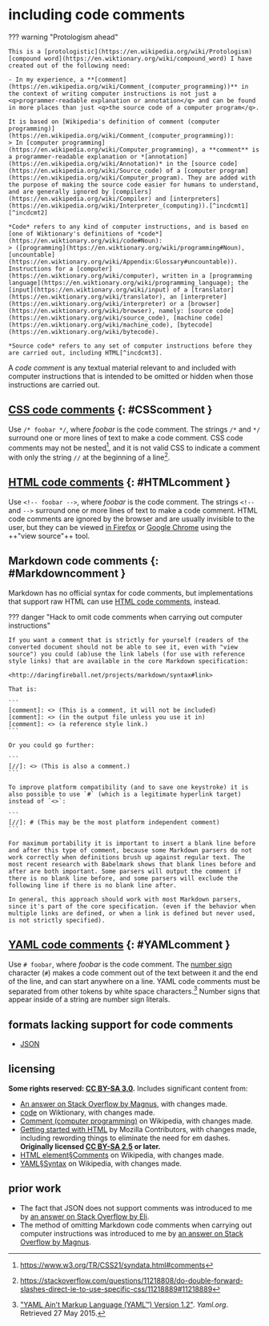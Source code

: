 # including code comments

??? warning "Protologism ahead"
    
    This is a [protologistic](https://en.wikipedia.org/wiki/Protologism) [compound word](https://en.wiktionary.org/wiki/compound_word) I have created out of the following need:
    
    - In my experience, a **[comment](https://en.wikipedia.org/wiki/Comment_(computer_programming))** in the context of writing computer instructions is not just a <q>programmer-readable explanation or annotation</q> and can be found in more places than just <q>the source code of a computer program</q>.
    
    It is based on [Wikipedia's definition of comment (computer programming)](https://en.wikipedia.org/wiki/Comment_(computer_programming)):
    > In [computer programming](https://en.wikipedia.org/wiki/Computer_programming), a **comment** is a programmer-readable explanation or *[annotation](https://en.wikipedia.org/wiki/Annotation)* in the [source code](https://en.wikipedia.org/wiki/Source_code) of a [computer program](https://en.wikipedia.org/wiki/Computer_program). They are added with the purpose of making the source code easier for humans to understand, and are generally ignored by [compilers](https://en.wikipedia.org/wiki/Compiler) and [interpreters](https://en.wikipedia.org/wiki/Interpreter_(computing)).[^incdcmt1] [^incdcmt2]
    
    *Code* refers to any kind of computer instructions, and is based on [one of Wiktionary's definitions of *code*](https://en.wiktionary.org/wiki/code#Noun):
    > ([programming](https://en.wiktionary.org/wiki/programming#Noun), [uncountable](https://en.wiktionary.org/wiki/Appendix:Glossary#uncountable)). Instructions for a [computer](https://en.wiktionary.org/wiki/computer), written in a [programming language](https://en.wiktionary.org/wiki/programming_language); the [input](https://en.wiktionary.org/wiki/input) of a [translator](https://en.wiktionary.org/wiki/translator), an [interpreter](https://en.wiktionary.org/wiki/interpreter) or a [browser](https://en.wiktionary.org/wiki/browser), namely: [source code](https://en.wiktionary.org/wiki/source_code), [machine code](https://en.wiktionary.org/wiki/machine_code), [bytecode](https://en.wiktionary.org/wiki/bytecode).
    
    *Source code* refers to any set of computer instructions before they are carried out, including HTML[^incdcmt3].

A *code comment* is any textual material relevant to and included with computer instructions that is intended to be omitted or hidden when those instructions are carried out.

## [CSS code comments] {: #CSScomment }
Use `/* foobar */`, where *foobar* is the code comment. The strings `/*` and `*/` surround one or more lines of text to make a code comment. CSS code comments may not be nested[^incdcmt4], and it is not valid CSS to indicate a comment with only the string `//` at the beginning of a line[^incdcmt5].

## [HTML code comments] {: #HTMLcomment }
Use `<!-- foobar -->`, where *foobar* is the code comment. The strings `<!--` and `-->` surround one or more lines of text to make a code comment. HTML code comments are ignored by the browser and are usually invisible to the user, but they can be viewed [in Firefox](https://developer.mozilla.org/en-US/docs/Tools/View_source) or [Google Chrome](https://support.google.com/surveys/answer/6172725?hl=en) using the ++"view source"++ tool.

## Markdown code comments {: #Markdowncomment }
Markdown has no official syntax for code comments, but implementations that support raw HTML can use [HTML code comments](#HTMLcomment), instead.

??? danger "Hack to omit code comments when carrying out computer instructions"
    
    If you want a comment that is strictly for yourself (readers of the converted document should not be able to see it, even with "view source") you could (ab)use the link labels (for use with reference style links) that are available in the core Markdown specification:
    
    <http://daringfireball.net/projects/markdown/syntax#link>
    
    That is:
    
    ```
    [comment]: <> (This is a comment, it will not be included)
    [comment]: <> (in the output file unless you use it in)
    [comment]: <> (a reference style link.)
    ```
    
    Or you could go further:
    
    ```
    [//]: <> (This is also a comment.)
    ```
    
    To improve platform compatibility (and to save one keystroke) it is also possible to use `#` (which is a legitimate hyperlink target) instead of `<>`:
    
    ```
    [//]: # (This may be the most platform independent comment)
    ```
    
    For maximum portability it is important to insert a blank line before and after this type of comment, because some Markdown parsers do not work correctly when definitions brush up against regular text. The most recent research with Babelmark shows that blank lines before and after are both important. Some parsers will output the comment if there is no blank line before, and some parsers will exclude the following line if there is no blank line after.
    
    In general, this approach should work with most Markdown parsers, since it's part of the core specification. (even if the behavior when multiple links are defined, or when a link is defined but never used, is not strictly specified).

## [YAML code comments] {: #YAMLcomment }
Use `# foobar`, where *foobar* is the code comment. The [number sign](https://en.wikipedia.org/wiki/Number_sign) character (`#`) makes a code comment out of the text between it and the end of the line, and can start anywhere on a line. YAML code comments must be separated from other tokens by white space characters.[^incdcmt6] Number signs that appear inside of a string are number sign literals.

## formats lacking support for code comments

- [JSON](https://json.org/)

## licensing
**Some rights reserved: [CC BY-SA 3.0](https://creativecommons.org/licenses/by-sa/3.0/).** Includes significant content from:

- [An answer on Stack Overflow by Magnus](https://stackoverflow.com/questions/4823468/comments-in-markdown/20885980#20885980), with changes made.
- [code](https://en.wiktionary.org/w/index.php?title=code&oldid=51126382) on Wiktionary, with changes made.
- [Comment (computer programming)](https://en.wikipedia.org/w/index.php?title=Comment_(computer_programming)&oldid=875338006) on Wikipedia, with changes made.
- [Getting started with HTML](https://developer.mozilla.org/en-US/docs/Learn/HTML/Introduction_to_HTML/Getting_started$revision/1436132) by Mozilla Contributors, with changes made, including rewording things to eliminate the need for em dashes. **Originally licensed [CC BY-SA 2.5](https://creativecommons.org/licenses/by-sa/2.5/) or later.**
- [HTML element§Comments](https://en.wikipedia.org/w/index.php?title=HTML_element&oldid=874852200) on Wikipedia, with changes made.
- [YAML§Syntax](https://en.wikipedia.org/wiki/YAML#Syntax) on Wikipedia, with changes made.

## prior work
- The fact that JSON does not support comments was introduced to me by [an answer on Stack Overflow by Eli](https://stackoverflow.com/questions/244777/can-comments-be-used-in-json/244858#244858).
- The method of omitting Markdown code comments when carrying out computer instructions was introduced to me by [an answer on Stack Overflow by Magnus](https://stackoverflow.com/questions/4823468/comments-in-markdown/20885980#20885980).

[^incdcmt1]: Source code can be divided into *program code* (which consists of machine-translatable instructions); and *comments* (which include human-readable notes and other kinds of annotations in support of the program code).Penny Grubb, Armstrong Takang (2003). *Software Maintenance: Concepts and Practice*. World Scientific. pp. 7, plese start120--121. [ISBN](https://en.wikipedia.org/wiki/International_Standard_Book_Number) [981-238-426-X](https://en.wikipedia.org/wiki/Special:BookSources/981-238-426-X).
[^incdcmt2]: For purposes of this article, programming language comments are treated as indistinct from comments that appear in [markup languages](https://en.wikipedia.org/wiki/Markup_language), [configuration files](https://en.wikipedia.org/wiki/Configuration_file) and other similar contexts. Moreover, markup language is often closely integrated with programming language code, especially in the context of [code generation](https://en.wikipedia.org/wiki/Automatic_programming). See e.g., Ganguli, Madhushree (2002). *Making Use of Jsp*. New York: Wiley. [ISBN](https://en.wikipedia.org/wiki/International_Standard_Book_Number) [0-471-21974-6](https://en.wikipedia.org/wiki/Special:BookSources/0-471-21974-6).
[^incdcmt3]: https://support.google.com/surveys/answer/6172725?hl=en
[^incdcmt4]: https://www.w3.org/TR/CSS21/syndata.html#comments
[^incdcmt5]: https://stackoverflow.com/questions/11218808/do-double-forward-slashes-direct-ie-to-use-specific-css/11218889#11218889
[^incdcmt6]: ["YAML Ain't Markup Language (YAML™) Version 1.2"](http://www.yaml.org/spec/1.2/spec.html#id2780069). *Yaml.org*. Retrieved 27 May 2015.

[CSS code comments]: https://developer.mozilla.org/en-US/docs/Web/CSS/Comments
[HTML code comments]: https://en.wikipedia.org/wiki/HTML_element#Comments
[YAML code comments]: https://yaml.org/spec/1.2/spec.html#id2780069
